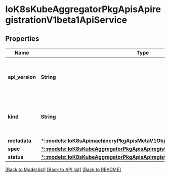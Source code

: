 # IoK8sKubeAggregatorPkgApisApiregistrationV1beta1ApiService

## Properties
Name | Type | Description | Notes
------------ | ------------- | ------------- | -------------
**api_version** | **String** | APIVersion defines the versioned schema of this representation of an object. Servers should convert recognized schemas to the latest internal value, and may reject unrecognized values. More info: https://git.k8s.io/community/contributors/devel/api-conventions.md#resources | [optional] 
**kind** | **String** | Kind is a string value representing the REST resource this object represents. Servers may infer this from the endpoint the client submits requests to. Cannot be updated. In CamelCase. More info: https://git.k8s.io/community/contributors/devel/api-conventions.md#types-kinds | [optional] 
**metadata** | [***::models::IoK8sApimachineryPkgApisMetaV1ObjectMeta**](io.k8s.apimachinery.pkg.apis.meta.v1.ObjectMeta.md) |  | [optional] 
**spec** | [***::models::IoK8sKubeAggregatorPkgApisApiregistrationV1beta1ApiServiceSpec**](io.k8s.kube-aggregator.pkg.apis.apiregistration.v1beta1.APIServiceSpec.md) |  | [optional] 
**status** | [***::models::IoK8sKubeAggregatorPkgApisApiregistrationV1beta1ApiServiceStatus**](io.k8s.kube-aggregator.pkg.apis.apiregistration.v1beta1.APIServiceStatus.md) |  | [optional] 

[[Back to Model list]](../README.md#documentation-for-models) [[Back to API list]](../README.md#documentation-for-api-endpoints) [[Back to README]](../README.md)


